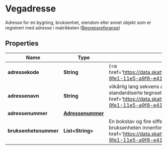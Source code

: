 

# Vegadresse

Adresse for en bygning, bruksenhet, eiendom eller annet objekt som er registrert med adresse i matrikkelen (<a href='https://data.skatteetaten.no/web/datakatalog/begrep/20b2e12d-9fe1-11e5-a9f8-e4115b280940'>Begrepsreferanse</a>)

## Properties

| Name | Type | Description | Notes |
|------------ | ------------- | ------------- | -------------|
|**adressekode** | **String** | (&lt;a href&#x3D;&#39;https://data.skatteetaten.no/web/datakatalog/begrep/20b2e2f8-9fe1-11e5-a9f8-e4115b280940&#39;&gt;Begrepsreferanse&lt;/a&gt;) |  [optional] |
|**adressenavn** | **String** | vilkårlig lang sekvens av tegn inkludert aksenter og spesielle tegn fra standardiserte tegnsett (&lt;a href&#x3D;&#39;https://data.skatteetaten.no/web/datakatalog/begrep/20b52af3-9fe1-11e5-a9f8-e4115b280940&#39;&gt;Begrepsreferanse&lt;/a&gt;) |  [optional] |
|**adressenummer** | [**Adressenummer**](Adressenummer.md) |  |  [optional] |
|**bruksenhetsnummer** | **List&lt;String&gt;** | En bokstav og fire siffer som entydig identifiserer den enkelte bruksenheten innenfor en adresserbar bygning eller bygningsdel (&lt;a href&#x3D;&#39;https://data.skatteetaten.no/web/datakatalog/begrep/20b2e101-9fe1-11e5-a9f8-e4115b280940&#39;&gt;Begrepsreferanse&lt;/a&gt;) |  [optional] |



